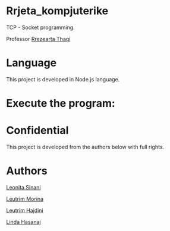 # Rrjeta_kompjuterike
TCP - Socket programming.

Professor [Rrezearta Thaqi](https://github.com/Rrezeartaa)

# Language
This project is developed in Node.js language.

# Execute the program:

# Confidential
This project is developed from the authors below with full rights.

# Authors

[Leonita Sinani](https://github.com/leonitaas)

[Leutrim Morina](https://github.com/LeutrimMorina13)

[Leutrim Hajdini](https://github.com/leutrimhajdini)

[Linda Hasanaj](https://github.com/Linda-Hasanaj)



